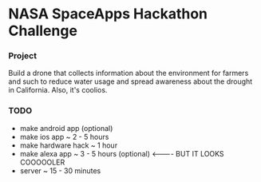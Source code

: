 # NASA SpaceApps Hackathon Challenge

### Project

Build a drone that collects information about the environment for farmers and such to reduce water usage and spread awareness about the drought in California. Also, it's coolios.

### TODO

* make android app (optional)
* make ios app ~ 2 - 5 hours
* make hardware hack ~ 1 hour
* make alexa app ~ 3 - 5 hours (optional) <---- BUT IT LOOKS COOOOOLER
* server ~ 15 - 30 minutes